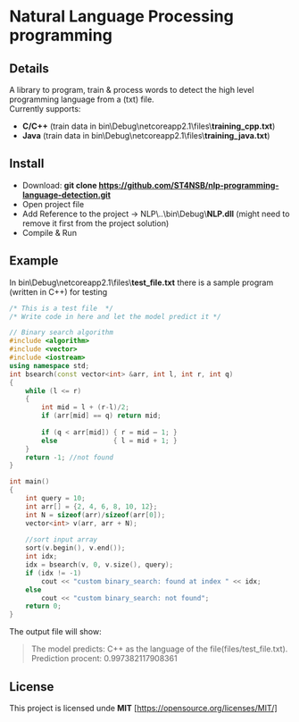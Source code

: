 # Natural Language Processing programming
## Details
A library to program, train & process words to detect the high level programming language from a (txt) file.  
Currently supports:  
+ **C/C++** (train data in bin\\Debug\\netcoreapp2.1\\files\\**training_cpp.txt**)  
+ **Java** (train data in bin\\Debug\\netcoreapp2.1\\files\\**training_java.txt**)

## Install
+ Download: **git clone https://github.com/ST4NSB/nlp-programming-language-detection.git**
+ Open project file  
+ Add Reference to the project -> NLP\\..\bin\Debug\\**NLP.dll** (might need to remove it first from the project solution)  
+ Compile & Run  

## Example
In bin\\Debug\\netcoreapp2.1\\files\\**test_file.txt** there is a sample program (written in C++) for testing

```cpp
/* This is a test file  */
/* Write code in here and let the model predict it */

// Binary search algorithm
#include <algorithm>
#include <vector>
#include <iostream>
using namespace std;
int bsearch(const vector<int> &arr, int l, int r, int q)
{ 
    while (l <= r) 
    {
        int mid = l + (r-l)/2;
        if (arr[mid] == q) return mid; 
        
        if (q < arr[mid]) { r = mid — 1; } 
        else              { l = mid + 1; }
    }
    return -1; //not found
}

int main()
{
    int query = 10; 
    int arr[] = {2, 4, 6, 8, 10, 12};
    int N = sizeof(arr)/sizeof(arr[0]);
    vector<int> v(arr, arr + N); 
    
    //sort input array
    sort(v.begin(), v.end());
    int idx;
    idx = bsearch(v, 0, v.size(), query);
    if (idx != -1)
        cout << "custom binary_search: found at index " << idx;    
    else 
        cout << "custom binary_search: not found";
    return 0;
}
```

The output file will show: 
>The model predicts: C++ as the language of the file(files/test_file.txt).  
>Prediction procent: 0.997382117908361

## License
This project is licensed unde **MIT** [https://opensource.org/licenses/MIT/]

